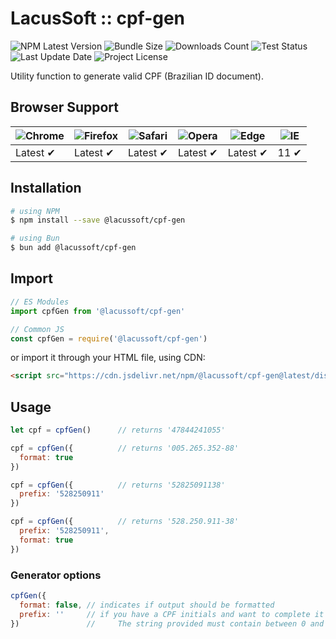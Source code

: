 # LacusSoft :: cpf-gen

![NPM Latest Version](https://img.shields.io/npm/v/@lacussoft/cpf-gen)
![Bundle Size](https://img.shields.io/bundlephobia/min/@lacussoft/cpf-gen?label=bundle%20size)
![Downloads Count](https://img.shields.io/npm/dm/@lacussoft/cpf-gen.svg)
![Test Status](https://img.shields.io/github/actions/workflow/status/LacusSolutions/br-utils-js/ci.yml?label=ci/cd)
![Last Update Date](https://img.shields.io/github/last-commit/LacusSolutions/br-utils-js)
![Project License](https://img.shields.io/github/license/LacusSolutions/br-utils-js)

Utility function to generate valid CPF (Brazilian ID document).

## Browser Support

![Chrome](https://raw.github.com/alrra/browser-logos/master/src/chrome/chrome_48x48.png) | ![Firefox](https://raw.github.com/alrra/browser-logos/master/src/firefox/firefox_48x48.png) | ![Safari](https://raw.github.com/alrra/browser-logos/master/src/safari/safari_48x48.png) | ![Opera](https://raw.github.com/alrra/browser-logos/master/src/opera/opera_48x48.png) | ![Edge](https://raw.github.com/alrra/browser-logos/master/src/edge/edge_48x48.png) | ![IE](https://raw.github.com/alrra/browser-logos/master/src/archive/internet-explorer_9-11/internet-explorer_9-11_48x48.png) |
--- | --- | --- | --- | --- | --- |
Latest ✔ | Latest ✔ | Latest ✔ | Latest ✔ | Latest ✔ | 11 ✔ |

## Installation

```bash
# using NPM
$ npm install --save @lacussoft/cpf-gen

# using Bun
$ bun add @lacussoft/cpf-gen
```

## Import

```js
// ES Modules
import cpfGen from '@lacussoft/cpf-gen'

// Common JS
const cpfGen = require('@lacussoft/cpf-gen')
```

or import it through your HTML file, using CDN:

```html
<script src="https://cdn.jsdelivr.net/npm/@lacussoft/cpf-gen@latest/dist/cpf-gen.min.js"></script>
```

## Usage

```js
let cpf = cpfGen()      // returns '47844241055'

cpf = cpfGen({          // returns '005.265.352-88'
  format: true
})

cpf = cpfGen({          // returns '52825091138'
  prefix: '528250911'
})

cpf = cpfGen({          // returns '528.250.911-38'
  prefix: '528250911',
  format: true
})
```

### Generator options

```js
cpfGen({
  format: false, // indicates if output should be formatted
  prefix: ''     // if you have a CPF initials and want to complete it with valid digits.
})               //     The string provided must contain between 0 and 9 digits!
```
